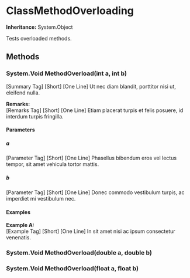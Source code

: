 # ClassMethodOverloading

**Inheritance:** System.Object  
  
Tests overloaded methods.

## Methods

### System.Void MethodOverload(int a, int b)

[Summary Tag] [Short] [One Line] Ut nec diam blandit, porttitor nisi ut, eleifend nulla.

**Remarks:**  
[Remarks Tag] [Short] [One Line] Etiam placerat turpis et felis posuere, id interdum turpis fringilla.

#### Parameters

##### a

[Parameter Tag] [Short] [One Line] Phasellus bibendum eros vel lectus tempor, sit amet vehicula tortor mattis.

##### b

[Parameter Tag] [Short] [One Line] Donec commodo vestibulum turpis, ac imperdiet mi vestibulum nec.

#### Examples

**Example A:**  
[Example Tag] [Short] [One Line] In sit amet nisi ac ipsum consectetur venenatis.

### System.Void MethodOverload(double a, double b)

### System.Void MethodOverload(float a, float b)

